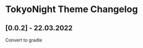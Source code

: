 <!-- Keep a Changelog guide -> https://keepachangelog.com -->

# TokyoNight Theme Changelog

## [0.0.2] - 22.03.2022

Convert to gradle